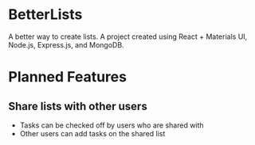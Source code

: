 # BetterLists
A better way to create lists.
A project created using React + Materials UI, Node.js, Express.js, and MongoDB.

# Planned Features
## Share lists with other users
* Tasks can be checked off by users who are shared with
* Other users can add tasks on the shared list
